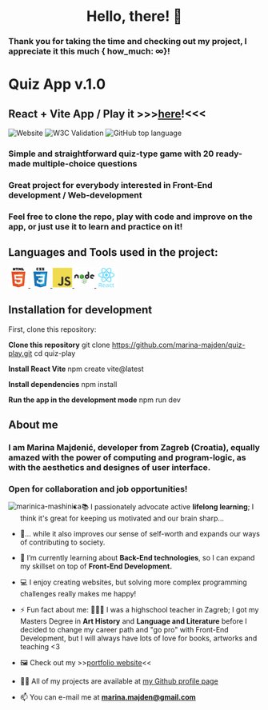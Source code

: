 <h1 align="center">Hello, there! 👋</h1>
<h3 align="left"> Thank you for taking the time and checking out my project, I appreciate it this much { how_much: &infin;}!
</h3>

# Quiz App v.1.0
## React + Vite App / Play it >>>[here](https://marina-majden.github.io/quiz-play)!<<<
![Website](https://img.shields.io/website?url=https%3A%2F%2Fmarina-majden.github.io%2Fquiz-play%2F&style=flat&labelColor=blue)
![W3C Validation](https://img.shields.io/w3c-validation/html?targetUrl=https%3A%2F%2Fmarina-majden.github.io%2Fquiz-play)
![GitHub top language](https://img.shields.io/github/languages/top/marina-majden/quiz-play?logo=github&labelColor=yellow)

### Simple and straightforward quiz-type game with 20 ready-made multiple-choice questions 
### Great project for everybody interested in Front-End development / Web-development
### Feel free to clone the repo, play with code and improve on the app, or just use it to learn and practice on it!

<h2 align="left">Languages and Tools used in the project:</h2>
<a href="https://www.w3.org/html/" target="_blank" rel="noreferrer"> <img src="https://raw.githubusercontent.com/devicons/devicon/master/icons/html5/html5-original-wordmark.svg" alt="html5" width="40" height="40"/> </a> 
<a href="https://www.w3schools.com/css/" target="_blank" rel="noreferrer"> <img src="https://raw.githubusercontent.com/devicons/devicon/master/icons/css3/css3-original-wordmark.svg" alt="css3" width="40" height="40"/> </a>
<a href="https://developer.mozilla.org/en-US/docs/Web/JavaScript" target="_blank" rel="noreferrer"> <img src="https://raw.githubusercontent.com/devicons/devicon/master/icons/javascript/javascript-original.svg" alt="javascript" width="40" height="40"/> </a>
<a href="https://nodejs.org" target="_blank" rel="noreferrer"> <img src="https://raw.githubusercontent.com/devicons/devicon/master/icons/nodejs/nodejs-original-wordmark.svg" alt="nodejs" width="40" height="40"/> </a>
<img src="https://raw.githubusercontent.com/devicons/devicon/master/icons/react/react-original-wordmark.svg" alt="react" width="40" height="40"/> </a>

## Installation for development 

<p align="left">First, clone this repository:

<!-- start:code block -->
 **Clone this repository**
git clone https://github.com/marina-majden/quiz-play.git
cd quiz-play    

 **Install React Vite**
npm create vite@latest

 **Install dependencies**
npm install

 **Run the app in the development mode**
npm run dev
<!-- end:code block -->

</p>

## About me

### I am Marina Majdenić, developer from Zagreb (Croatia), equally amazed with the power of computing and program-logic, as with the aesthetics and designes of user interface.
### Open for collaboration and job opportunities!

<p><img align="left" src="https://github-readme-stats.vercel.app/api/top-langs?username=marina-majden&show_icons=true&locale=en&layout=compact" alt="marinica-mashinica" /></p>


- 📚 I passionately advocate active **lifelong learning**; I think it's great for keeping us motivated and our brain sharp...
- 🖖... while it also improves our sense of self-worth and expands our ways of contributing to society.
- 🌱 I’m currently learning about **Back-End technologies**, so I can expand my skillset on top of **Front-End Development.**
- 💻 I enjoy creating websites, but solving more complex programming challenges really makes me happy!
- ⚡ Fun fact about me: 👩🏻‍🏫 I was a highschool teacher in Zagreb; I got my Masters Degree in **Art History** and **Language and Literature** before I decided to change my career path and  "go pro" with Front-End Development, but I will always have lots of love for books, artworks and teaching <3

- 🖼 Check out my >>[portfolio website](https://marina-majden.github.io)<<
- 👨‍💻 All of my projects are available at [my Github profile page](https://github.com/marina-majden)
- 📫 You can e-mail me at **marina.majden@gmail.com**


